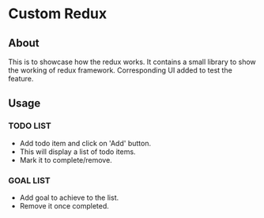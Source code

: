 # Custom Redux

## About
This is to showcase how the redux works. It contains a small library to show the working of redux framework.
Corresponding UI added to test the feature.

## Usage

### TODO LIST
- Add todo item and click on 'Add' button.
- This will display a list of todo items.
- Mark it to complete/remove.

### GOAL LIST
- Add goal to achieve to the list.
- Remove it once completed.
